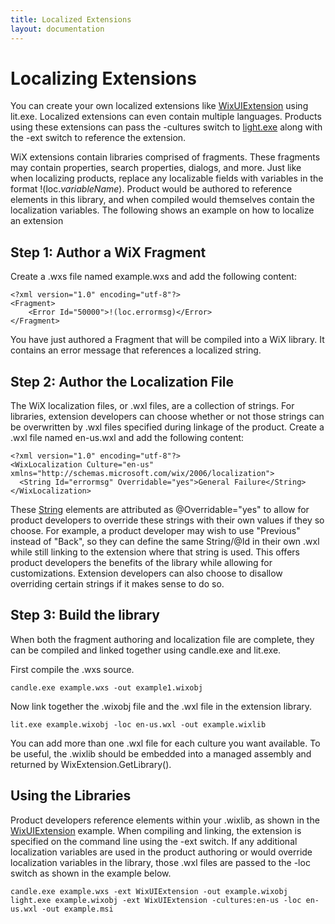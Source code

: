```yaml
---
title: Localized Extensions
layout: documentation
---
```

# Localizing Extensions

You can create your own localized extensions like [WixUIExtension](../../wixui/WixUI_dialog_library.html) using lit.exe. Localized extensions can even contain multiple languages. Products using these extensions can pass the -cultures switch to [light.exe](../../overview/light.html) along with the -ext switch to reference the extension.

WiX extensions contain libraries comprised of fragments. These fragments may contain properties, search properties, dialogs, and more. Just like when localizing products, replace any localizable fields with variables in the format !(loc.<i>variableName</i>). Product would be authored to reference elements in this library, and when compiled would themselves contain the localization variables.
The following shows an example on how to localize an extension

## Step 1: Author a WiX Fragment

Create a .wxs file named example.wxs and add the following content:

    <?xml version="1.0" encoding="utf-8"?>
    <Fragment>
        <Error Id="50000">!(loc.errormsg)</Error>
    </Fragment>

You have just authored a Fragment that will be compiled into a WiX library. It
contains an error message that references a localized string.

## Step 2: Author the Localization File

The WiX localization files, or .wxl files, are a collection of strings. For
libraries, extension developers can choose whether or not those strings can be
overwritten by .wxl files specified during linkage of the product. Create a .wxl
file named en-us.wxl and add the following content:

    <?xml version="1.0" encoding="utf-8"?>
    <WixLocalization Culture="en-us" xmlns="http://schemas.microsoft.com/wix/2006/localization">
      <String Id="errormsg" Overridable="yes">General Failure</String>
    </WixLocalization>

These [String](../../xsd/wixloc/string.html) elements are attributed as @Overridable=&quot;yes&quot; to allow for product developers to override these strings with their own values if they so choose. For example, a product developer may wish to use &quot;Previous&quot; instead of &quot;Back&quot;, so they can define the same String/@Id in their own .wxl while still linking to the extension where that string is used. This offers product developers the benefits of the library while allowing for customizations. Extension developers can also choose to disallow overriding certain strings if it makes sense to do so.

## Step 3: Build the library

When both the fragment authoring and localization file are complete, they can be compiled and linked together using candle.exe and lit.exe.

First compile the .wxs source.

    candle.exe example.wxs -out example1.wixobj

Now link together the .wixobj file and the .wxl file in the extension library.

    lit.exe example.wixobj -loc en-us.wxl -out example.wixlib

You can add more than one .wxl file for each culture you want available. To be useful, the .wixlib should be embedded into a managed assembly and returned by WixExtension.GetLibrary().

## Using the Libraries

Product developers reference elements within your .wixlib, as shown in the [WixUIExtension](../../wixui/WixUI_dialog_library.html) example. When compiling and linking, the extension is specified on the command line using the -ext switch. If any additional localization variables are used in the product authoring or would override localization variables in the library, those .wxl files are passed to the -loc switch as shown in the example below.

    candle.exe example.wxs -ext WixUIExtension -out example.wixobj
    light.exe example.wixobj -ext WixUIExtension -cultures:en-us -loc en-us.wxl -out example.msi
